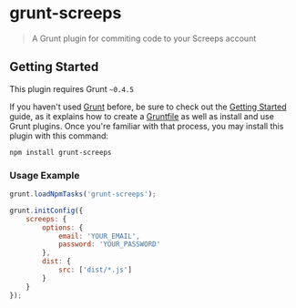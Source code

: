 # grunt-screeps

> A Grunt plugin for commiting code to your Screeps account

## Getting Started
This plugin requires Grunt `~0.4.5`

If you haven't used [Grunt](http://gruntjs.com/) before, be sure to check out the [Getting Started](http://gruntjs.com/getting-started) guide, as it explains how to create a [Gruntfile](http://gruntjs.com/sample-gruntfile) as well as install and use Grunt plugins. Once you're familiar with that process, you may install this plugin with this command:

```shell
npm install grunt-screeps 
```

### Usage Example

```js
grunt.loadNpmTasks('grunt-screeps');

grunt.initConfig({
    screeps: {
        options: {
            email: 'YOUR_EMAIL',
            password: 'YOUR_PASSWORD'
        },
        dist: {
            src: ['dist/*.js']
        }
    }
});
```

